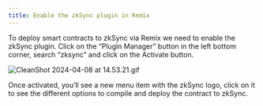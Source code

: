 ```yaml
---
title: Enable the zkSync plugin in Remix
---
```

To deploy smart contracts to zkSync via Remix we need to enable the zkSync plugin. Click on the “Plugin Manager” button in the left bottom corner, search “zksync” and click on the Activate button.

![CleanShot 2024-04-08 at 14.53.21.gif](https://prod-files-secure.s3.us-west-2.amazonaws.com/703ee435-9e35-441a-b595-a8f42972ac1a/50d253e7-8964-4daa-9424-7117ce4dd4ca/CleanShot_2024-04-08_at_14.53.21.gif)

Once activated, you’ll see a new menu item with the zkSync logo, click on it to see the different options to compile and deploy the contract to zkSync. 
